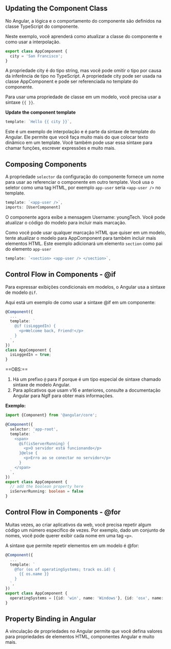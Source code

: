 
## Updating the Component Class

No Angular, a lógica e o comportamento do componente são definidos na classe TypeScript do componente.

Neste exemplo, você aprenderá como atualizar a classe do componente e como usar a interpolação.

``` typescript
export class AppComponent {
  city = 'San Francisco';
}
```

A propriedade city é do tipo string, mas você pode omitir o tipo por causa da inferência de tipo no TypeScript. A propriedade city pode ser usada na classe AppComponent e pode ser referenciada no template do componente.

Para usar uma propriedade de classe em um modelo, você precisa usar a sintaxe `{{ }}`.

**Update the component template**

``` typescript
template: `Hello {{ city }}`,
```

Este é um exemplo de interpolação e é parte da sintaxe de template do Angular. Ele permite que você faça muito mais do que colocar texto dinâmico em um template. Você também pode usar essa sintaxe para chamar funções, escrever expressões e muito mais.


## Composing Components

A propriedade `selector` da configuração do componente fornece um nome para usar ao referenciar o componente em outro template. Você usa o seletor como uma tag HTML, por exemplo `app-user` seria `<app-user />` no template.

``` typescript
template: `<app-user />`,
imports: [UserComponent]
```

O componente agora exibe a mensagem Username: youngTech. Você pode atualizar o código do modelo para incluir mais marcação.

Como você pode usar qualquer marcação HTML que quiser em um modelo, tente atualizar o modelo para AppComponent para também incluir mais elementos HTML. Este exemplo adicionará um elemento `section` como pai do elemento `app-user` 

``` typescript
template: `<section> <app-user /> </section>`,
```


## Control Flow in Components - @if

Para expressar exibições condicionais em modelos, o Angular usa a sintaxe de modelo `@if`.

Aqui está um exemplo de como usar a sintaxe @if em um componente:

``` typescript
@Component({
  ...
  template: `
    @if (isLoggedIn) {
      <p>Welcome back, Friend!</p>
    }
  `,
})
class AppComponent {
  isLoggedIn = true;
}
```

==OBS:== 

1. Há um prefixo `@` para if porque é um tipo especial de sintaxe chamado sintaxe de modelo Angular.
2. Para aplicativos que usam v16 e anteriores, consulte a documentação Angular para NgIf para obter mais informações.


**Exemplo:**
``` typescript
import {Component} from '@angular/core';

@Component({
  selector: 'app-root',
  template: `
    <span>
      @if(isServerRunning) {
        <p>O servidor está funcionando</p>
      }@else {
        <p>Erro ao se conectar no servidor</p>
      }
    </span>
  `,
})
export class AppComponent {
  // add the boolean property here
  isServerRunning: boolean = false
}
```



## Control Flow in Components - @for

Muitas vezes, ao criar aplicativos da web, você precisa repetir algum código um número específico de vezes. Por exemplo, dado um conjunto de nomes, você pode querer exibir cada nome em uma tag `<p>`.

A sintaxe que permite repetir elementos em um modelo é @for: 

``` typescript
@Component({
  ...
  template: `
    @for (os of operatingSystems; track os.id) {
      {{ os.name }}
    }
  `,
})
export class AppComponent {
  operatingSystems = [{id: 'win', name: 'Windows'}, {id: 'osx', name: 'MacOS'}, {id: 'linux', name: 'Linux'}];
}
```


## Property Binding in Angular

A vinculação de propriedades no Angular permite que você defina valores para propriedades de elementos HTML, componentes Angular e muito mais.


